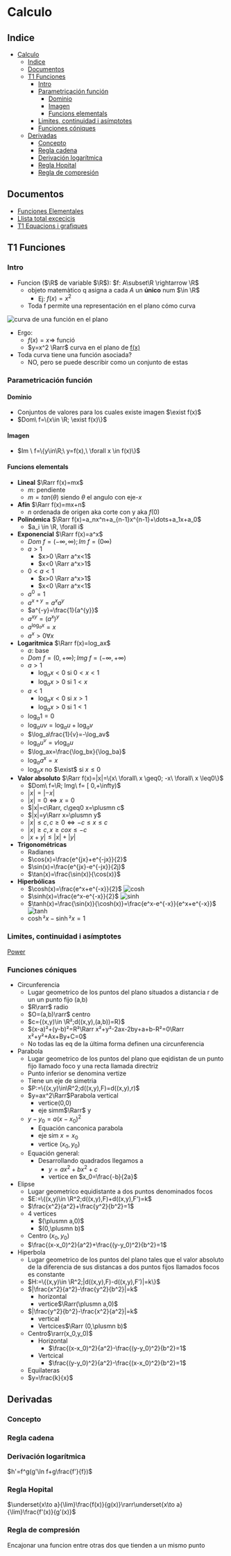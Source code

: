 # Calculo

## Indice

- [Calculo](#calculo)
  - [Indice](#indice)
  - [Documentos](#documentos)
  - [T1 Funciones](#t1-funciones)
    - [Intro](#intro)
    - [Parametricación función](#parametricación-función)
      - [Dominio](#dominio)
      - [Imagen](#imagen)
      - [Funcions elementals](#funcions-elementals)
    - [Limites, continuidad i asímptotes](#limites-continuidad-i-asímptotes)
    - [Funciones cóniques](#funciones-cóniques)
  - [Derivadas](#derivadas)
    - [Concepto](#concepto)
    - [Regla cadena](#regla-cadena)
    - [Derivación logarítmica](#derivación-logarítmica)
    - [Regla Hopital](#regla-hopital)
    - [Regla de compresión](#regla-de-compresión)

## Documentos

- [Funciones Elementales](Documentos/CALC/Funcions_elementals.pdf)
- [Llista total excecicis](Documentos/CALC/Llista%20total%20exercicis.pdf)
- [T1 Equacions i grafiques](Documentos/CALC/T1_Equacions_i_grafiques-c.pdf)

## T1 Funciones

### Intro

- Funcion ($\R$ de variable $\R$): $f: A\subset\R \rightarrow \R$
  - objeto matemàtico q asigna a cada $A$ un **único** num $\in \R$
    - Ej: $f(x)=x^2$
  - Toda f permite una representación en el plano cómo curva

![curva de una función en el plano](Imagenes/ELTEL/grafica-funcion-continua.png)

- Ergo:
  - $f(x)=x \Rightarrow$ <a name="#funció">funció</a>
  - $y=x^2 \Rarr$ curva en el plano de [f(x)](#función)
- Toda curva tiene una función asociada?
  - NO, pero se puede describir como un conjunto de estas

### Parametricación función

#### Dominio

- Conjuntos de valores para los cuales existe imagen $\exist f(x)$
- $Dom\ f=\{x\in \R; \exist f(x)\}$

#### Imagen

- $Im \ f=\{y\in\R;\ y=f(x),\ \forall x \in f(x)\}$

#### Funcions elementals

- **Lineal** $\Rarr f(x)=mx$
  - $m$: pendiente
  - $m=tan(\theta)$ siendo $\theta$ el angulo con eje-$x$
- **Afín** $\Rarr f(x)=mx+n$
  - $n$ ordenada de origen aka corte con y aka $f(0)$
- **Polinómica** $\Rarr f(x)=a_nx^n+a_{n-1}x^{n-1}+\dots+a_1x+a_0$
  - $a_i \in \R, \forall i$
- **Exponencial** $\Rarr f(x)=a^x$
  - $Dom\ f=(-\infty,\infty);Im\ f=(0\infty)$
  - $a>1$
    - $x>0 \Rarr a^x<1$
    - $x<0 \Rarr a^x>1$
  - $0<a<1$
    - $x>0 \Rarr a^x>1$
    - $x<0 \Rarr a^x<1$
  - $a^0=1$
  - $a^{x+y}=a^xa^y$
  - $a^{-y}=\frac{1}{a^{y}}$
  - $a^{xy}=(a^x)^y$
  - $a^{\log_ax}=x$
  - $a^x>0\forall x$
- **Logaritmica** $\Rarr f(x)=log_ax$
  - $a$: base
  - $Dom\ f=(0,+\infty); Img\ f= (-\infty,+\infty)$
  - $a>1$
    - $\log_ax<0$ si $0<x<1$
    - $\log_ax>0$ si $1<x$
  - $a<1$
    - $\log_ax<0$ si $x>1$
    - $\log_ax>0$ si $1<1$
  - $\log_a1=0$
  - $\log_auv=\log_au+\log_av$
  - $\log_a\frac{1}{v}=-\log_av$
  - $\log_au^v=v\log_au$
  - $\log_ax=\frac{\log_bx}{\log_ba}$
  - $\log_aa^x=x$
  - $\log_ax$ no $\exist$ si $x\leq0$
- **Valor absoluto** $\Rarr f(x)=|x|=\{x\ \forall\ x \geq0; -x\ \forall\ x \leq0\}$
  - $Dom\ f=\R; Img\ f= [ 0,+\infty)$
  - $|x|=|-x|$
  - $|x|=0\iff x=0$
  - $|x|=c\Rarr, c\geq0 x=\plusmn c$
  - $|x|=y\Rarr x=\plusmn y$
  - $|x|\leq c, c\geq 0 \iff -c\leq x\leq c$
  - $|x|\geq c, x\geq c o x\leq -c$
  - $|x+y|\leq|x|+|y|$
- **Trigonométricas**
  - Radianes
  - $\cos(x)=\frac{e^{jx}+e^{-jx}}{2}$
  - $\sin(x)=\frac{e^{jx}-e^{-jx}}{2j}$
  - $\tan(x)=\frac{\sin(x)}{\cos(x)}$
- **Hiperbólicas**
  - $\cosh(x)=\frac{e^x+e^{-x}}{2}$ ![cosh](Imagenes/CALC/Cosh.svg.png)
  - $\sinh(x)=\frac{e^x-e^{-x}}{2}$ ![sinh](Imagenes/CALC/Sinh_plot_real.png)
  - $\tanh(x)=\frac{\sin(x)}{\cosh(x)}=\frac{e^x-e^{-x}}{e^x+e^{-x}}$![tanh](Imagenes/CALC/640px-Hyperbolic_Tangent.svg.png)
  - $\cosh²x-\sinh²x=1$

### Limites, continuidad i asímptotes

[Power](Documentos/CALC/T1_Equacions_i_grafiques-c.pdf)

### Funciones cóniques

- Circunferencia
  - Lugar geometrico de los puntos del plano situados a distancia r de un un punto fijo (a,b)
  - $R\rarr$ radio
  - $O=(a,b)\rarr$ centro
  - $c={(x,y)\in \R²;d((x,y),(a,b))=R}$
  - $(x-a)²+(y-b)²=R²\Rarr x²+y²-2ax-2by+a+b-R²=0\Rarr x²+y²+Ax+By+C=0$
  - No todas las eq de la última forma definen una circunferencia
- Parabola
  - Lugar geometrico de los puntos del plano que eqidistan de un punto fijo llamado foco y una recta llamada directriz
  - Punto inferior se denomina vertize
  - Tiene un eje de simetria
  - $P:=\{(x,y)\in\R^2;d((x,y),F)=d((x,y),r)$
  - $y=ax^2\Rarr$Parabola vertical
    - vertice(0,0)
    - eje simm$\Rarr$ y
  - $y-y_0=a(x-x_0)^2$
    - Equación canconica parabola
    - eje sim $x=x_0$
    - vertice $(x_0,y_0)$
  - Equación general:
    - Desarrollando quadrados llegamos a
      - $y=ax^2+bx^2+c$
      - vertice en $x_0=\frac{-b}{2a}$
- Elipse
  - Lugar geometrico equidistante a dos puntos denominados focos
  - $E:=\{(x,y)\in \R^2;d((x,y),F)+d((x,y),F')=k$
  - $\frac{x^2}{a^2}+\frac{y^2}{b^2}=1$
  - 4 vertices
    - $(\plusmn a,0)$
    - $(0,\plusmn b)$
  - Centro $(x_0,y_0)$
  - $\frac{(x-x_0)^2}{a^2}+\frac{(y-y_0)^2}{b^2}=1$
- Hiperbola
  - Lugar geometrico de los puntos del plano tales que el valor absoluto de la diferencia de sus distancas a dos puntos fijos llamados focos es constante
  - $H:=\{(x,y)\in \R^2;|d((x,y),F)-d((x,y),F')|=k\}$
  - $|\frac{x^2}{a^2}-\frac{y^2}{b^2}|=k$
    - horizontal
    - vertice$\Rarr(\plusmn a,0)$
  - $|\frac{y^2}{b^2}-\frac{x^2}{a^2}|=k$
    - vertical
    - Vertcices$\Rarr (0,\plusmn b)$
  - Centro$\rarr(x_0,y_0)$
    - Horizontal
      - $\frac{(x-x_0)^2}{a^2}-\frac{(y-y_0)^2}{b^2}=1$
    - Vertcical
      - $\frac{(y-y_0)^2}{a^2}-\frac{(x-x_0)^2}{b^2}=1$
  - Equilateras
  - $y=\frac{k}{x}$

## Derivadas

### Concepto

### Regla cadena

### Derivación logarítmica

$h'=f^g(g'\ln f+g\frac{f'}{f})$

### Regla Hopital

$\underset{x\to a}{\lim}\frac{f(x)}{g(x)}\rarr\underset{x\to a}{\lim}\frac{f'(x)}{g'(x)}$

### Regla de compresión

Encajonar una funcion entre otras dos que tienden a un mismo punto
